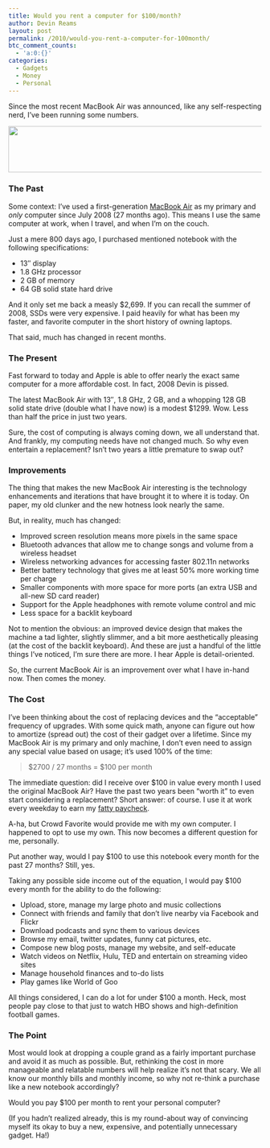 ```yaml
---
title: Would you rent a computer for $100/month?
author: Devin Reams
layout: post
permalink: /2010/would-you-rent-a-computer-for-100month/
btc_comment_counts:
  - 'a:0:{}'
categories:
  - Gadgets
  - Money
  - Personal
---
```

Since the most recent MacBook Air was announced, like any self-respecting nerd, I&#8217;ve been running some numbers.

[<img src="https://devin.reams.me/wp/wp-content/uploads/2010/11/macbook-air.jpg" alt="" title="macbook-air" width="550" height="92" class="aligncenter size-full wp-image-1579" />][1]

### The Past

Some context: I&#8217;ve used a first-generation [MacBook Air][2] as my primary and *only* computer since July 2008 (27 months ago). This means I use the same computer at work, when I travel, and when I&#8217;m on the couch.

Just a mere 800 days ago, I purchased mentioned notebook with the following specifications:

*   13&#8243; display
*   1.8 GHz processor
*   2 GB of memory
*   64 GB solid state hard drive

And it only set me back a measly $2,699. If you can recall the summer of 2008, SSDs were very expensive. I paid heavily for what has been my faster, and favorite computer in the short history of owning laptops.

That said, much has changed in recent months.

### The Present

Fast forward to today and Apple is able to offer nearly the exact same computer for a more affordable cost. In fact, 2008 Devin is pissed.

The latest MacBook Air with 13&#8243;, 1.8 GHz, 2 GB, and a whopping 128 GB solid state drive (double what I have now) is a modest $1299. Wow. Less than half the price in just two years.

Sure, the cost of computing is always coming down, we all understand that. And frankly, my computing needs have not changed much. So why even entertain a replacement? Isn&#8217;t two years a little premature to swap out?

### Improvements

The thing that makes the new MacBook Air interesting is the technology enhancements and iterations that have brought it to where it is today. On paper, my old clunker and the new hotness look nearly the same.

But, in reality, much has changed:

*   Improved screen resolution means more pixels in the same space
*   Bluetooth advances that allow me to change songs and volume from a wireless headset
*   Wireless networking advances for accessing faster 802.11n networks
*   Better battery technology that gives me at least 50% more working time per charge
*   Smaller components with more space for more ports (an extra USB and all-new SD card reader)
*   Support for the Apple headphones with remote volume control and mic
*   Less space for a backlit keyboard

Not to mention the obvious: an improved device design that makes the machine a tad lighter, slightly slimmer, and a bit more aesthetically pleasing (at the cost of the backlit keyboard). And these are just a handful of the little things I&#8217;ve noticed, I&#8217;m sure there are more. I hear Apple is detail-oriented.

So, the current MacBook Air is an improvement over what I have in-hand now. Then comes the money.

### The Cost

I&#8217;ve been thinking about the cost of replacing devices and the &#8220;acceptable&#8221; frequency of upgrades. With some quick math, anyone can figure out how to amortize (spread out) the cost of their gadget over a lifetime. Since my MacBook Air is my primary and only machine, I don&#8217;t even need to assign any special value based on usage; it&#8217;s used 100% of the time:

> $2700 / 27 months = $100 per month

The immediate question: did I receive over $100 in value every month I used the original MacBook Air? Have the past two years been &#8220;worth it&#8221; to even start considering a replacement? Short answer: of course. I use it at work every weekday to earn my [fatty paycheck][3].

A-ha, but Crowd Favorite would provide me with my own computer. I happened to opt to use my own. This now becomes a different question for me, personally.

Put another way, would I pay $100 to use this notebook every month for the past 27 months? Still, yes.

Taking any possible side income out of the equation, I would pay $100 every month for the ability to do the following:

*   Upload, store, manage my large photo and music collections
*   Connect with friends and family that don&#8217;t live nearby via Facebook and Flickr
*   Download podcasts and sync them to various devices
*   Browse my email, twitter updates, funny cat pictures, etc.
*   Compose new blog posts, manage my website, and self-educate
*   Watch videos on Netflix, Hulu, TED and entertain on streaming video sites
*   Manage household finances and to-do lists
*   Play games like World of Goo

All things considered, I can do a lot for under $100 a month. Heck, most people pay close to that just to watch HBO shows and high-definition football games.

### The Point

Most would look at dropping a couple grand as a fairly important purchase and avoid it as much as possible. But, rethinking the cost in more manageable and relatable numbers will help realize it&#8217;s not that scary. We all know our monthly bills and monthly income, so why not re-think a purchase like a new notebook accordingly?

Would you pay $100 per month to rent your personal computer?

(If you hadn&#8217;t realized already, this is my round-about way of convincing myself its okay to buy a new, expensive, and potentially unnecessary gadget. Ha!)

 [1]: https://devin.reams.me/wp/wp-content/uploads/2010/11/macbook-air.jpg
 [2]: http://www.apple.com/macbookair/
 [3]: http://www.msnbc.msn.com/id/29796962/ns/technology_and_science-tech_and_gadgets